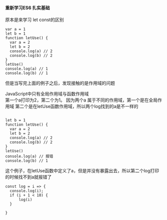 #### 重新学习ES6 扎实基础

原本是来学习 let const的区别

```
var a = 1
let b = 1
function letUse() {
  var a = 2
  let b = 2
  console.log(a) // 2
  console.log(b) // 2
}
letUse()
console.log(a) // 1 
console.log(b) // 1
```
但是当写完上面的例子之后，发现接触的是作用域的问题  

JavaScript中只有全局作用域与函数作用域  
第一个a打印为2，第二个为1。
因为两个a 属于不同的作用域，第一个是在全局作用域 第二个是在letUse函数作用域，所以两个log找到的a是不一样的

```

let b = 1
function letUse() {
  var a = 2
  let b = 2
  console.log(a) // 2
  console.log(b) // 2
}
letUse()
console.log(a) // 报错
console.log(b) // 1
```
这个例子，在letUse函数中定义了a，但是并没有暴露出去，所以第二个log打印的时候找不到a就报错了

```
const log = i => {
  console.log(i);
  if (i + 1 < 10) {
      log(i)
  }

}
```
